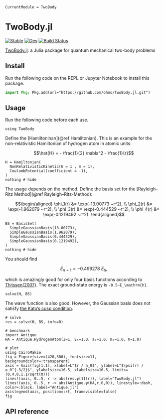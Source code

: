 ```@meta
CurrentModule = TwoBody
```

# TwoBody.jl

[![Stable](https://img.shields.io/badge/docs-stable-blue.svg)](https://ohno.github.io/TwoBody.jl/stable) [![Dev](https://img.shields.io/badge/docs-dev-blue.svg)](https://ohno.github.io/TwoBody.jl/dev) [![Build Status](https://github.com/ohno/TwoBody.jl/workflows/CI/badge.svg)](https://github.com/ohno/TwoBody.jl/actions)

[TwoBody.jl](https://github.com/ohno/TwoBody.jl): a Julia package for quantum mechanical two-body problems

## Install

Run the following code on the REPL or Jupyter Notebook to install this package.

```julia
import Pkg; Pkg.add(url="https://github.com/ohno/TwoBody.jl.git")
```

## Usage

Run the following code before each use.
```@example index
using TwoBody
```

Define the [Hamiltoninan](@ref Hamiltonian). This is an example for the non-relativistic Hamiltonian of hydrogen atom in atomic units:
```math
\hat{H} = 
- \frac{1}{2} \nabla^2
- \frac{1}{r}
```
```@example index
H = Hamiltonian(
  NonRelativisticKinetic(ℏ = 1 , m = 1),
  CoulombPotential(coefficient = -1),
)
nothing # hide
```

The usage depends on the method. Define the basis set for the [Rayleigh–Ritz Method](@ref Rayleigh–Ritz-Method):
```math
\begin{aligned}
  \phi_1(r) &= \exp(-13.00773 ~r^2), \\
  \phi_2(r) &= \exp(-1.962079 ~r^2), \\
  \phi_3(r) &= \exp(-0.444529 ~r^2), \\
  \phi_4(r) &= \exp(-0.1219492 ~r^2).
\end{aligned}
```
```@example index
BS = BasisSet(
  SimpleGaussianBasis(13.00773),
  SimpleGaussianBasis(1.962079),
  SimpleGaussianBasis(0.444529),
  SimpleGaussianBasis(0.1219492),
)
nothing # hide
```

You should find
```math
E_{n=1} = -0.499278~E_\mathrm{h},
```
which is amazingly good for only four basis functions according to [Thijssen(2007)](https://doi.org/10.1017/CBO9781139171397). The exact ground-state energy is ``-0.5~E_\mathrm{h}``.

```@repl index
solve(H, BS)
```

The wave function is also good. However, the Gaussian basis does not satisfy [the Kato’s cusp condition](https://doi.org/10.1002/cpa.3160100201).

```@example index
# solve
res = solve(H, BS, info=0)

# benchmark
import Antique
HA = Antique.HydrogenAtom(Z=1, Eₕ=1.0, a₀=1.0, mₑ=1.0, ℏ=1.0)

# plot
using CairoMakie
fig = Figure(size=(420,300), fontsize=11, backgroundcolor=:transparent)
axis = Axis(fig[1,1], xlabel=L"$r / a_0$", ylabel=L"$\psi(r) / a_0^{-3/2}$", ylabelsize=16.5, xlabelsize=16.5, limits=(0,4,0,1.1/sqrt(π)))
lines!(axis, 0..5, r -> abs(res.ψ[1](r)), label="TwoBody.jl")
lines!(axis, 0..5, r -> abs(Antique.ψ(HA,r,0,0)), linestyle=:dash, color=:black, label="Antique.jl")
axislegend(axis, position=:rt, framevisible=false)
fig
```

## API reference

```@index
```
